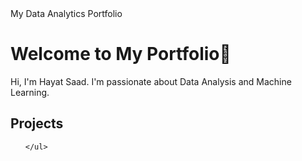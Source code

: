 <!DOCTYPE html>
<html lang="en">
<head>
    <meta charset="UTF-8">
    My Data Analytics Portfolio
</head>
<body>
    <h1>Welcome to My Portfolio👋</h1>
    <p>Hi, I'm Hayat Saad. I'm passionate about Data Analysis and Machine Learning.</p>
    <h2>Projects</h2>
    <ul>
        
    </ul>
</body>
</html>
